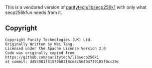 This is a vendored version of [paritytech/libsecp256k1][1] with only what secp256kfun needs from it.

[1]: https://github.com/paritytech/libsecp256k1


## Copyright

```
Copyright Parity Technologies (UK) Ltd.
Originally Written by Wei Tang.
Licensed under the Apache License Version 2.0
Code was originally copied from https://github.com/paritytech/libsecp256k1
at commit: d453081f81579b03f8ce8c56494779185f0cc29c
```
